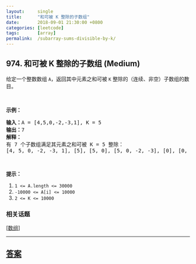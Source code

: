 ```yaml
---
layout:     single
title:      "和可被 K 整除的子数组"
date:       2018-09-01 21:30:00 +0800
categories: [leetcode]
tags:       [array]
permalink:  /subarray-sums-divisible-by-k/
---
```


## 974. 和可被 K 整除的子数组 (Medium)

<p>给定一个整数数组 <code>A</code>，返回其中元素之和可被 <code>K</code>&nbsp;整除的（连续、非空）子数组的数目。</p>

<p>&nbsp;</p>

<p><strong>示例：</strong></p>

<pre><strong>输入：</strong>A = [4,5,0,-2,-3,1], K = 5
<strong>输出：</strong>7
<strong>解释：
</strong>有 7 个子数组满足其元素之和可被 K = 5 整除：
[4, 5, 0, -2, -3, 1], [5], [5, 0], [5, 0, -2, -3], [0], [0, -2, -3], [-2, -3]
</pre>

<p>&nbsp;</p>

<p><strong>提示：</strong></p>

<ol>
	<li><code>1 &lt;= A.length &lt;= 30000</code></li>
	<li><code>-10000 &lt;= A[i] &lt;= 10000</code></li>
	<li><code>2 &lt;= K &lt;= 10000</code></li>
</ol>

### 相关话题
  [[数组](https://github.com/openset/leetcode/tree/master/tag/array/README.md)]

---

## [答案](https://github.com/openset/leetcode/tree/master/problems/subarray-sums-divisible-by-k)
